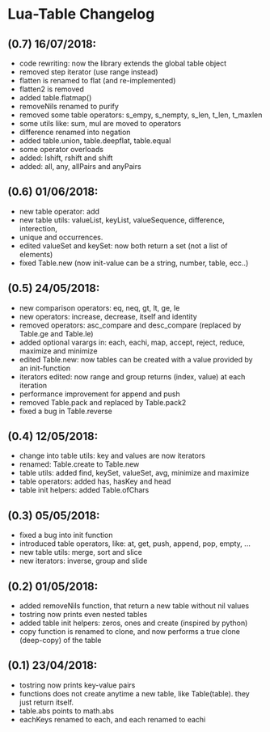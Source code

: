# Lua-Table Changelog

## (0.7) 16/07/2018:
- code rewriting: now the library extends the global table object
- removed step iterator (use range instead)
- flatten is renamed to flat (and re-implemented)
- flatten2 is removed
- added table.flatmap()
- removeNils renamed to purify
- removed some table operators: s_empy, s_nempty, s_len, t_len, t_maxlen
- some utils like: sum, mul are moved to operators
- difference renamed into negation
- added table.union, table.deepflat, table.equal
- some operator overloads
- added: lshift, rshift and shift
- added: all, any, allPairs and anyPairs

## (0.6) 01/06/2018:
- new table operator: add
- new table utils: valueList, keyList, valueSequence, difference, interection, 
- unique and occurrences.
- edited valueSet and keySet: now both return a set (not a list of elements)
- fixed Table.new (now init-value can be a string, number, table, ecc..)

## (0.5) 24/05/2018:
- new comparison operators: eq, neq, gt, lt, ge, le 
- new operators: increase, decrease, itself and identity
- removed operators: asc_compare and desc_compare (replaced by Table.ge and Table.le)
- added optional varargs in: each, eachi, map, accept, reject, reduce, maximize and minimize
- edited Table.new: now tables can be created with a value provided by an init-function 
- iterators edited: now range and group returns (index, value) at each iteration
- performance improvement for append and push
- removed Table.pack and replaced by Table.pack2
- fixed a bug in Table.reverse

## (0.4) 12/05/2018:
- change into table utils: key and values are now iterators
- renamed: Table.create to Table.new
- table utils: added find, keySet, valueSet, avg, minimize and maximize
- table operators: added has, hasKey and head
- table init helpers: added Table.ofChars

## (0.3) 05/05/2018:
- fixed a bug into init function 
- introduced table operators, like: at, get, push, append, pop, empty, ...
- new table utils: merge, sort and slice
- new iterators: inverse, group and slide

## (0.2) 01/05/2018:
- added removeNils function, that return a new table without nil values
- tostring now prints even nested tables
- added table init helpers: zeros, ones and create (inspired by python)
- copy function is renamed to clone, and now performs a true clone (deep-copy) of the table

## (0.1) 23/04/2018:
- tostring now prints key-value pairs
- functions does not create anytime a new table, like Table(table). they just return itself.
- table.abs points to math.abs
- eachKeys renamed to each, and each renamed to eachi